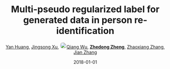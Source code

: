 ---
title: "Multi-pseudo regularized label for generated data in person re-identification"
collection: publications
permalink: /publication/Multi-ps2018
date: 2018-01-01
doi: 10.1109/TIP.2018.2874715
keywords: object re-identification, image retrieval, person re-id, person retrieval, person search, 
venue: 'IEEE Transactions on Image Processing (TIP)'
paperurl: 'https://zdzheng.xyz/files/TIP-08485730.pdf'
code: 'https://github.com/Huang-3/MpRL-for-person-re-ID'
author: '<a href="https://zdzheng.xyz/authors/Yan-Huang" class="author">Yan Huang</a>, <a href="https://zdzheng.xyz/authors/Jingsong-Xu" class="author">Jingsong Xu</a>, <a href="https://zdzheng.xyz/authors/Qiang-Wu" class="author"> <img src= "https://zdzheng.xyz/files/qiang-wu.jpg" alt="qiang-wu" style="border-radius: 50%; height:20px; width:20px">Qiang Wu</a>, <strong><a href="https://zdzheng.xyz/authors/Zhedong-Zheng" class="author">Zhedong Zheng</a></strong>, <a href="https://zdzheng.xyz/authors/Zhaoxiang-Zhang" class="author">Zhaoxiang Zhang</a>, <a href="https://zdzheng.xyz/authors/Jian-Zhang" class="author">Jian Zhang</a>'
sqlauthor: '{"@type": "Person","name": "Yan Huang"}, {"@type": "Person","name": "Jingsong Xu"}, {"@type": "Person","name": "Qiang Wu"}, {"@type": "Person","name": "Zhedong Zheng"}, {"@type": "Person","name": "Zhaoxiang Zhang"}, {"@type": "Person","name": "Jian Zhang"}'
citation: ' Yan Huang,  Jingsong Xu,  Qiang Wu,  Zhedong Zheng,  Zhaoxiang Zhang,  Jian Zhang, &quot;Multi-pseudo regularized label for generated data in person re-identification.&quot; IEEE Transactions on Image Processing (TIP), 2018. DOI: 10.1109/TIP.2018.2874715'
pub_year: '2018'
bib: >
    @article{huang2018multi,<br>author = "Huang, Yan and Xu, Jingsong and Wu, Qiang and Zheng, Zhedong and Zhang, Zhaoxiang and Zhang, Jian",<br>doi = "10.1109/TIP.2018.2874715",<br>title = "Multi-pseudo regularized label for generated data in person re-identification",<br>journal = "IEEE Transactions on Image Processing (TIP)",<br>volume = "28",<br>number = "3",<br>pages = "1391--1403",<br>year = "2018",<br>url = "https://zdzheng.xyz/files/TIP-08485730.pdf",<br>code = "https://github.com/Huang-3/MpRL-for-person-re-ID",<br>publisher = "IEEE"
    }

---